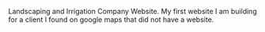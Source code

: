 Landscaping and Irrigation Company Website.
My first website I am building for a client I found on google maps that did not have a website.
